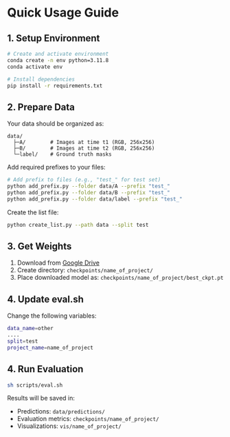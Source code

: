 # Quick Usage Guide

## 1. Setup Environment
```bash
# Create and activate environment
conda create -n env python=3.11.8
conda activate env

# Install dependencies
pip install -r requirements.txt
```

## 2. Prepare Data
Your data should be organized as:
```
data/
  ├─A/        # Images at time t1 (RGB, 256x256)
  ├─B/        # Images at time t2 (RGB, 256x256)
  └─label/    # Ground truth masks
```

Add required prefixes to your files:
```bash
# Add prefix to files (e.g., "test_" for test set)
python add_prefix.py --folder data/A --prefix "test_"
python add_prefix.py --folder data/B --prefix "test_"
python add_prefix.py --folder data/label --prefix "test_"
```

Create the list file:
```bash
python create_list.py --path data --split test
```

## 3. Get Weights
1. Download from [Google Drive](https://drive.google.com/file/d/1IVdF5a3e1_7DiSndtMkhpZuCSgDLLFcg/view?usp=sharing)
2. Create directory: `checkpoints/name_of_project/`
3. Place downloaded model as: `checkpoints/name_of_project/best_ckpt.pt`

## 4. Update eval.sh
Change the following variables:
```bash
data_name=other
....
split=test
project_name=name_of_project
```

## 4. Run Evaluation
```bash
sh scripts/eval.sh
```

Results will be saved in:
- Predictions: `data/predictions/`
- Evaluation metrics: `checkpoints/name_of_project/`
- Visualizations: `vis/name_of_project/` 